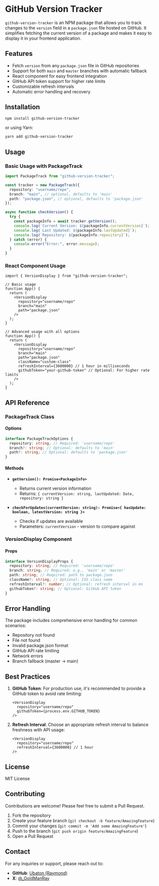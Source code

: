 # GitHub Version Tracker

`github-version-tracker` is an NPM package that allows you to track changes to the `version` field in a `package.json` file hosted on GitHub. It simplifies fetching the current version of a package and makes it easy to display it in your frontend application.

## Features

- Fetch `version` from any `package.json` file in GitHub repositories
- Support for both `main` and `master` branches with automatic fallback
- React component for easy frontend integration
- GitHub API token support for higher rate limits
- Customizable refresh intervals
- Automatic error handling and recovery

## Installation

```bash
npm install github-version-tracker
```

or using Yarn:

```bash
yarn add github-version-tracker
```

## Usage

### Basic Usage with PackageTrack

```typescript
import PackageTrack from "github-version-tracker";

const tracker = new PackageTrack({
  repository: "username/repo",
  branch: "main", // optional, defaults to 'main'
  path: "package.json", // optional, defaults to 'package.json'
});

async function checkVersion() {
  try {
    const packageInfo = await tracker.getVersion();
    console.log(`Current Version: ${packageInfo.currentVersion}`);
    console.log(`Last Updated: ${packageInfo.lastUpdated}`);
    console.log(`Repository: ${packageInfo.repository}`);
  } catch (error) {
    console.error("Error:", error.message);
  }
}
```

### React Component Usage

```tsx
import { VersionDisplay } from "github-version-tracker";

// Basic usage
function App() {
  return (
    <VersionDisplay
      repository="username/repo"
      branch="main"
      path="package.json"
    />
  );
}

// Advanced usage with all options
function App() {
  return (
    <VersionDisplay
      repository="username/repo"
      branch="main"
      path="package.json"
      className="custom-class"
      refreshInterval={3600000} // 1 hour in milliseconds
      githubToken="your-github-token" // Optional: For higher rate limits
    />
  );
}
```

## API Reference

### PackageTrack Class

#### Options

```typescript
interface PackageTrackOptions {
  repository: string; // Required: 'username/repo'
  branch?: string; // Optional: defaults to 'main'
  path?: string; // Optional: defaults to 'package.json'
}
```

#### Methods

- **`getVersion(): Promise<PackageInfo>`**

  - Returns current version information
  - Returns: `{ currentVersion: string, lastUpdated: Date, repository: string }`

- **`checkForUpdates(currentVersion: string): Promise<{ hasUpdate: boolean, latestVersion: string }>`**
  - Checks if updates are available
  - Parameters: `currentVersion` - version to compare against

### VersionDisplay Component

#### Props

```typescript
interface VersionDisplayProps {
  repository: string; // Required: 'username/repo'
  branch: string; // Required: e.g., 'main' or 'master'
  path: string; // Required: path to package.json
  className?: string; // Optional: CSS class name
  refreshInterval?: number; // Optional: refresh interval in ms
  githubToken?: string; // Optional: GitHub API token
}
```

## Error Handling

The package includes comprehensive error handling for common scenarios:

- Repository not found
- File not found
- Invalid package.json format
- GitHub API rate limiting
- Network errors
- Branch fallback (master → main)

## Best Practices

1. **GitHub Token**: For production use, it's recommended to provide a GitHub token to avoid rate limiting:

   ```tsx
   <VersionDisplay
     repository="username/repo"
     githubToken={process.env.GITHUB_TOKEN}
   />
   ```

2. **Refresh Interval**: Choose an appropriate refresh interval to balance freshness with API usage:
   ```tsx
   <VersionDisplay
     repository="username/repo"
     refreshInterval={3600000} // 1 hour
   />
   ```

## License

MIT License

## Contributing

Contributions are welcome! Please feel free to submit a Pull Request.

1. Fork the repository
2. Create your feature branch (`git checkout -b feature/AmazingFeature`)
3. Commit your changes (`git commit -m 'Add some AmazingFeature'`)
4. Push to the branch (`git push origin feature/AmazingFeature`)
5. Open a Pull Request

## Contact

For any inquiries or support, please reach out to:

- **GitHub**: [Ubaton (Raymond)](https://github.com/Ubaton)
- **X**: [@\_GoldManRay](https://x.com/_GoldManRay)
